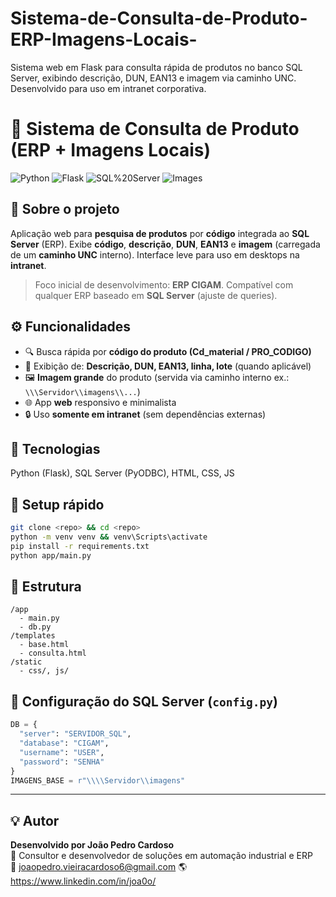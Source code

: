 # Sistema-de-Consulta-de-Produto-ERP-Imagens-Locais-
Sistema web em Flask para consulta rápida de produtos no banco SQL Server, exibindo descrição, DUN, EAN13 e imagem via caminho UNC. Desenvolvido para uso em intranet corporativa.

# 🔎 Sistema de Consulta de Produto (ERP + Imagens Locais)

![Python](https://img.shields.io/badge/Python-3.10%2B-blue)
![Flask](https://img.shields.io/badge/Flask-Web%20Framework-lightgrey)
![SQL%20Server](https://img.shields.io/badge/Database-SQL%20Server-red)
![Images](https://img.shields.io/badge/Imagens-Path%20Local-informational)

## 🧩 Sobre o projeto
Aplicação web para **pesquisa de produtos** por **código** integrada ao **SQL Server** (ERP). Exibe **código**, **descrição**, **DUN**, **EAN13** e **imagem** (carregada de um **caminho UNC** interno). Interface leve para uso em desktops na **intranet**.

> Foco inicial de desenvolvimento: **ERP CIGAM**. Compatível com qualquer ERP baseado em **SQL Server** (ajuste de queries).

## ⚙️ Funcionalidades
- 🔍 Busca rápida por **código do produto (Cd_material / PRO_CODIGO)**
- 🧾 Exibição de: **Descrição, DUN, EAN13, linha, lote** (quando aplicável)
- 🖼️ **Imagem grande** do produto (servida via caminho interno ex.: `\\\Servidor\\imagens\\...`)
- 🌐 App **web** responsivo e minimalista
- 🔒 Uso **somente em intranet** (sem dependências externas)

## 🧱 Tecnologias
Python (Flask), SQL Server (PyODBC), HTML, CSS, JS

## 🚀 Setup rápido
```bash
git clone <repo> && cd <repo>
python -m venv venv && venv\Scripts\activate
pip install -r requirements.txt
python app/main.py
```

## 📂 Estrutura
```
/app
  - main.py
  - db.py
/templates
  - base.html
  - consulta.html
/static
  - css/, js/
```

## 🔧 Configuração do SQL Server (`config.py`)
```python
DB = {
  "server": "SERVIDOR_SQL",
  "database": "CIGAM",
  "username": "USER",
  "password": "SENHA"
}
IMAGENS_BASE = r"\\\\Servidor\\imagens"
```

---

## 💡 Autor

**Desenvolvido por João Pedro Cardoso**  
💼 Consultor e desenvolvedor de soluções em automação industrial e ERP  
📧 joaopedro.vieiracardoso6@gmail.com
🌎 https://www.linkedin.com/in/joa0o/
